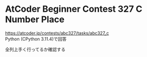 # AtCoder Beginner Contest 327 C Number Place  
https://atcoder.jp/contests/abc327/tasks/abc327_c  
Python (CPython 3.11.4)で回答  

全列上手く行ってるか確認する
